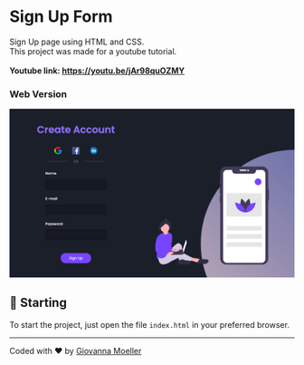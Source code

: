
# Sign Up Form

Sign Up page using HTML and CSS.<br />
This project was made for a youtube tutorial.<br /><br/>
**Youtube link: https://youtu.be/jAr98quOZMY**
### Web Version
<img src="final.png" alt="Web Version"/>

## 🚀 Starting

To start the project, just open the file `index.html` in your preferred browser.

---
Coded with ❤️  by [Giovanna Moeller](https://github.com/giovannamoeller)